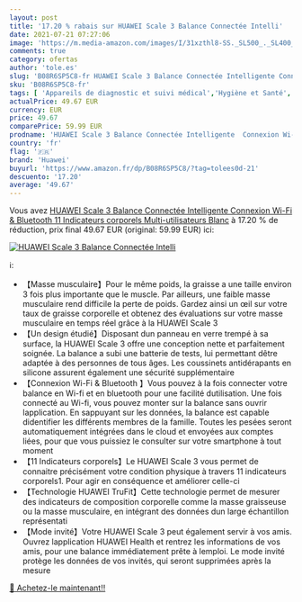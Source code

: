 ```yaml
---
layout: post
title: '17.20 % rabais sur HUAWEI Scale 3 Balance Connectée Intelli'
date: 2021-07-21 07:27:06
image: 'https://m.media-amazon.com/images/I/31xzthl8-SS._SL500_._SL400_.jpg'
comments: true
category: ofertas
author: 'tole.es'
slug: 'B08R6SP5C8-fr HUAWEI Scale 3 Balance Connectée Intelligente Connexion...'
sku: 'B08R6SP5C8-fr'
tags: [ 'Appareils de diagnostic et suivi médical','Hygiène et Santé','Matériel et fournitures médicales','Pèse-personne','Pèse-personne numériques','huawei', ]
actualPrice: 49.67 EUR
currency: EUR
price: 49.67
comparePrice: 59.99 EUR
prodname: 'HUAWEI Scale 3 Balance Connectée Intelligente  Connexion Wi-Fi & Bluetooth  11 Indicateurs corporels  Multi-utilisateurs  Blanc'
country: 'fr'
flag: '🇫🇷'
brand: 'Huawei'
buyurl: 'https://www.amazon.fr/dp/B08R6SP5C8/?tag=tolees0d-21'
descuento: '17.20'
average: '49.67'
---
```


Vous avez [HUAWEI Scale 3 Balance Connectée Intelligente  Connexion Wi-Fi & Bluetooth  11 Indicateurs corporels  Multi-utilisateurs  Blanc](https://www.amazon.fr/dp/B08R6SP5C8/?tag=tolees0d-21)  à  17.20 % de réduction, prix final  49.67 EUR (original: 59.99 EUR) ici:

[![HUAWEI Scale 3 Balance Connectée Intelli](https://m.media-amazon.com/images/I/31xzthl8-SS._SL500_._SL400_.jpg)](https://www.amazon.fr/dp/B08R6SP5C8/?tag=tolees0d-21)

ℹ️:

- 【Masse musculaire】Pour le même poids, la graisse a une taille environ 3 fois plus importante que le muscle. Par ailleurs, une faible masse musculaire rend difficile la perte de poids. Gardez ainsi un œil sur votre taux de graisse corporelle et obtenez des évaluations sur votre masse musculaire en temps réel grâce à la HUAWEI Scale 3
- 【Un design étudié】Disposant dun panneau en verre trempé à sa surface, la HUAWEI Scale 3 offre une conception nette et parfaitement soignée. La balance a subi une batterie de tests, lui permettant dêtre adaptée à des personnes de tous âges. Les coussinets antidérapants en silicone assurent également une sécurité supplémentaire
- 【Connexion Wi-Fi & Bluetooth 】Vous pouvez à la fois connecter votre balance en Wi-fi et en bluetooth pour une facilité dutilisation. Une fois connecté au Wi-fi, vous pouvez monter sur la balance sans ouvrir lapplication. En sappuyant sur les données, la balance est capable didentifier les différents membres de la famille. Toutes les pesées seront automatiquement intégrées dans le cloud et envoyées aux comptes liées, pour que vous puissiez le consulter sur votre smartphone à tout moment
- 【11 Indicateurs corporels】Le HUAWEI Scale 3 vous permet de connaitre précisément votre condition physique à travers 11 indicateurs corporels1. Pour agir en conséquence et améliorer celle-ci
- 【Technologie HUAWEI TruFit】Cette technologie permet de mesurer des indicateurs de composition corporelle comme la masse graisseuse ou la masse musculaire, en intégrant des données dun large échantillon représentati
- 【Mode invité】Votre HUAWEI Scale 3 peut également servir à vos amis. Ouvrez lapplication HUAWEI Health et rentrez les informations de vos amis, pour une balance immédiatement prête à lemploi. Le mode invité protège les données de vos invités, qui seront supprimées après la mesure

[🛒 Achetez-le maintenant!!](https://www.amazon.fr/dp/B08R6SP5C8/?tag=tolees0d-21)
